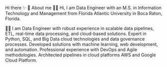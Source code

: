 Hi there ✨
👋 About me
👨‍🎓 Hi, I am Data Engineer with an M.S. in Information Technology and Management from Florida Atlantic University in Boca Raton, Florida.

👨‍💻 I am Data Engineer with robust experience in scalable data pipelines, ETL, real-time data processing, and cloud-based solutions. Expert in Python, SQL, and Big Data cloud technologies and data governance processes. Developed solutions with machine learning, web development, and automation. Professional experience with DevOps and Agile methodologies. Architected pipelines in cloud platforms AWS and Google Cloud Platform.
